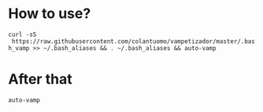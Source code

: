 # How to use?
`curl -sS  https://raw.githubusercontent.com/colantuomo/vampetizador/master/.bash_vamp >> ~/.bash_aliases && . ~/.bash_aliases && auto-vamp`

# After that
`auto-vamp`
